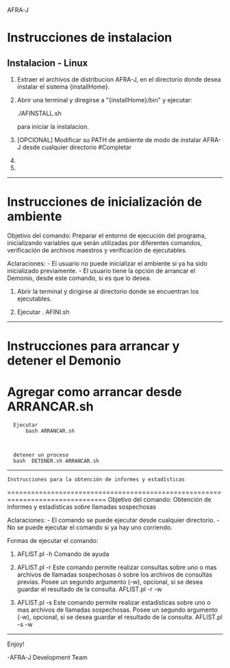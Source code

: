 AFRA-J

Instrucciones de instalacion
===============================================================================

  Instalacion - Linux
  ------------------------------------------------------------------------------
  1. Extraer el archivos de distribucion AFRA-J, en el directorio donde desea 
  	instalar el sistema {installHome}.  
     
  2. Abrir una terminal y diregirse a "{installHome}/bin" y ejecutar:

       ./AFINSTALL.sh

       para iniciar la instalacion.

  3. [OPCIONAL] Modificar su PATH de ambiente de modo de instalar AFRA-J
  	  desde cualquier directorio #Completar 

  4. 
  
  5.

  ------------------------------------------------------------------------------

Instrucciones de inicialización de ambiente
===============================================================================  
  Objetivo del comando: Preparar el entorno de ejecución del programa, inicializando
  variables que serán utilizadas por diferentes comandos, verificación de archivos maestros
  y verificación de ejecutables.

  Aclaraciones: 
    - El usuario no puede inicializar el ambiente si ya ha sido inicializado
      previamente.
    - El usuario tiene la opción de arrancar el Demonio, desde este comando, si es que lo desea.


  1. Abrir la terminal y dirigirse al directorio donde se encuentran los 
     ejecutables.

  2. Ejecutar . AFINI.sh


  ------------------------------------------------------------------------------


  Instrucciones para arrancar y detener el Demonio
===============================================================================  
# Agregar como arrancar desde ARRANCAR.sh

      Ejecutar
          bash ARRANCAR.sh


      
      detener un proceso
      bash  DETENER.sh ARRANCAR.sh

  ------------------------------------------------------------------------------


    Instrucciones para la obtención de informes y estadísticas
=============================================================================== 
  Objetivo del comando: Obtención de informes y estadísticas sobre llamadas sospechosas

  Aclaraciones:
    - El comando se puede ejecutar desde cualquier directorio.
    - No se puede ejecutar el comando si ya hay uno corriendo.

  Formas de ejecutar el comando:

  1. AFLIST.pl -h
     Comando de ayuda

  2. AFLIST.pl -r
     Este comando permite realizar consultas sobre uno o mas archivos de llamadas sospechosas ó
     sobre los archivos de consultas previas. Posee un segundo argumento (-w), opcional, si se desea 
     guardar el resultado de la consulta.
     AFLIST.pl -r -w

  3. AFLIST.pl -s
     Este comando permite realizar estadísticas sobre uno o mas archivos de llamadas sospechosas.
     Posee un segundo argumento (-w), opcional, si se desea guardar el resultado de la consulta.
     AFLIST.pl -s -w

  ------------------------------------------------------------------------------
Enjoy!

-AFRA-J Development Team

